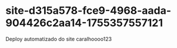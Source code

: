 # site-d315a578-fce9-4968-aada-904426c2aa14-1755357557121
Deploy automatizado do site caralhoooo123
